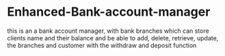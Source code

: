 # Enhanced-Bank-account-manager
this is an a bank account manager, with bank branches which can store clients name and their balance and be able to add, delete, retrieve, update, the branches and customer with the withdraw and deposit function
